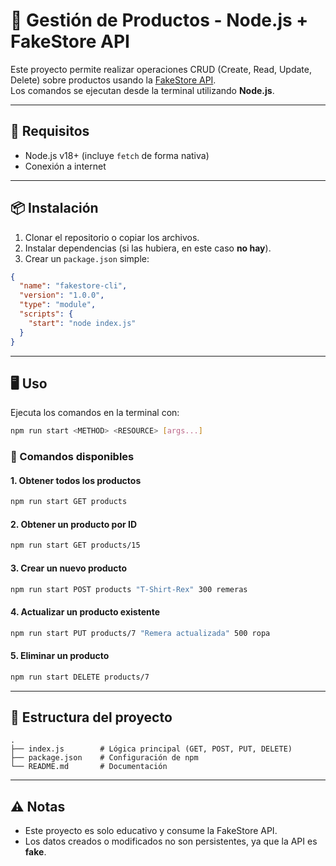 # 🛒 Gestión de Productos - Node.js + FakeStore API

Este proyecto permite realizar operaciones CRUD (Create, Read, Update, Delete) sobre productos usando la [FakeStore API](https://fakestoreapi.com/).  
Los comandos se ejecutan desde la terminal utilizando **Node.js**.

---

## 🚀 Requisitos

- Node.js v18+ (incluye `fetch` de forma nativa)
- Conexión a internet

---

## 📦 Instalación

1. Clonar el repositorio o copiar los archivos.
2. Instalar dependencias (si las hubiera, en este caso **no hay**).
3. Crear un `package.json` simple:

```json
{
  "name": "fakestore-cli",
  "version": "1.0.0",
  "type": "module",
  "scripts": {
    "start": "node index.js"
  }
}
```

---

## 🖥️ Uso

Ejecuta los comandos en la terminal con:

```bash
npm run start <METHOD> <RESOURCE> [args...]
```

### 📌 Comandos disponibles

#### 1. Obtener todos los productos
```bash
npm run start GET products
```

#### 2. Obtener un producto por ID
```bash
npm run start GET products/15
```

#### 3. Crear un nuevo producto
```bash
npm run start POST products "T-Shirt-Rex" 300 remeras
```

#### 4. Actualizar un producto existente
```bash
npm run start PUT products/7 "Remera actualizada" 500 ropa
```

#### 5. Eliminar un producto
```bash
npm run start DELETE products/7
```

---

## 📂 Estructura del proyecto

```
.
├── index.js        # Lógica principal (GET, POST, PUT, DELETE)
├── package.json    # Configuración de npm
└── README.md       # Documentación
```

---

## ⚠️ Notas

- Este proyecto es solo educativo y consume la FakeStore API.
- Los datos creados o modificados no son persistentes, ya que la API es **fake**.  
